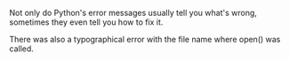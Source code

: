 Not only do Python's error messages usually tell you what's wrong, sometimes
they even tell you how to fix it.

There was also a typographical error with the file name where open() was 
called.